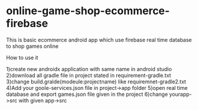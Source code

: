 # online-game-shop-ecommerce-firebase
This is basic ecommerce android app which use firebase real time database to shop games online

How to use it

1)create new androidx application with same name in android studio
2)download all gradle file in project stated in requirement-gradle.txt
3)change build.gralde(modeule:projectname) like requiremnet-gradle2.txt
4)Add your goole-services.json file in project->app folder
5)open real time database and export games.json file given in the project
6)change yourapp->src with given app->src





